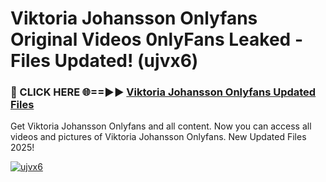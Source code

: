 # Viktoria Johansson Onlyfans Original Videos 0nlyFans Leaked - Files Updated! (ujvx6)

<h3>🔴 CLICK HERE 🌐==►► <a href="https://tinyurl.com/ehrbuxhb" rel="nofollow">Viktoria Johansson Onlyfans Updated Files</a></h3>

Get Viktoria Johansson Onlyfans and all content. Now you can access all videos and pictures of Viktoria Johansson Onlyfans. New Updated Files 2025!

[![ujvx6](https://i.imgur.com/lVYEuWS.gif)](https://tinyurl.com/ehrbuxhb)
